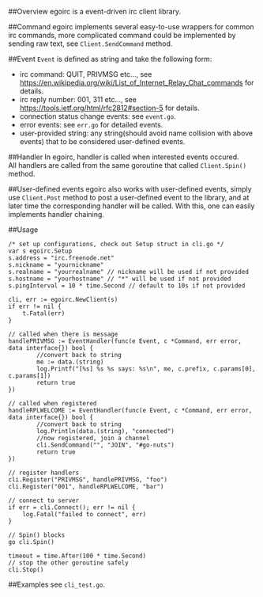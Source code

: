 ##Overview
egoirc is a event-driven irc client library.

##Command
egoirc implements several easy-to-use wrappers for common irc commands, more complicated command could be implemented by sending raw text, see `Client.SendCommand` method.

##Event
`Event` is defined as string and take the following form:
- irc command: QUIT, PRIVMSG etc..., see https://en.wikipedia.org/wiki/List_of_Internet_Relay_Chat_commands for details.  
- irc reply number: 001, 311 etc..., see https://tools.ietf.org/html/rfc2812#section-5 for details.  
- connection status change events: see `event.go`.  
- error events: see `err.go` for detailed events.  
- user-provided string: any string(should avoid name collision with above events) that to be considered user-defined events.

##Handler
In egoirc, handler is called when interested events occured.  
All handlers are called from the same goroutine that called `Client.Spin()` method.

##User-defined events
egoirc also works with user-defined events, simply use `Client.Post` method to post a user-defined event to the library, and at later time the corresponding handler will be called. With this, one can easily implements handler chaining.

##Usage

```
/* set up configurations, check out Setup struct in cli.go */
var s egoirc.Setup
s.address = "irc.freenode.net"
s.nickname = "yournickname"
s.realname = "yourrealname" // nickname will be used if not provided
s.hostname = "yourhostname" // "*" will be used if not provided
s.pingInterval = 10 * time.Second // default to 10s if not provided

cli, err := egoirc.NewClient(s)
if err != nil {
	t.Fatal(err)
}

// called when there is message
handlePRIVMSG := EventHandler(func(e Event, c *Command, err error, data interface{}) bool {
        //convert back to string
        me := data.(string)
		log.Printf("[%s] %s %s says: %s\n", me, c.prefix, c.params[0], c.params[1])
		return true
})

// called when registered
handleRPLWELCOME := EventHandler(func(e Event, c *Command, err error, data interface{}) bool {
        //convert back to string
    	log.Println(data.(string), "connected")
    	//now registered, join a channel
    	cli.SendCommand("", "JOIN", "#go-nuts")
    	return true
})

// register handlers
cli.Register("PRIVMSG", handlePRIVMSG, "foo")
cli.Register("001", handleRPLWELCOME, "bar")

// connect to server
if err = cli.Connect(); err != nil {
	log.Fatal("failed to connect", err)
}

// Spin() blocks
go cli.Spin()

timeout = time.After(100 * time.Second)
// stop the other goroutine safely
cli.Stop()
```
##Examples
see `cli_test.go`.


